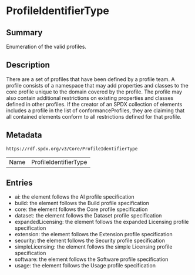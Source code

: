 <!-- Automatically generated by spec-parser v2.0.0 on 2024-01-12T14:00:21.817658+00:00 -->
<!-- SPDX-License-Identifier: Community-Spec-1.0 -->

# ProfileIdentifierType

## Summary

Enumeration of the valid profiles.


## Description

There are a set of profiles that have been defined by a profile team.
A profile consists of a namespace that may add properties and classes to the core profile unique to the domain covered by the profile.
The profile may also contain additional restrictions on existing properties and classes defined in other profiles.
If the creator of an SPDX collection of elements includes a profile in the list of conformanceProfiles, they are claiming that all contained elements conform to all restrictions defined for that profile.


## Metadata

`https://rdf.spdx.org/v3/Core/ProfileIdentifierType`


| | |
|---|---|
| Name | ProfileIdentifierType |




## Entries

- ai: the element follows the AI profile specification
- build: the element follows the Build profile specification
- core: the element follows the Core profile specification
- dataset: the element follows the Dataset profile specification
- expandedLicensing: the element follows the expanded Licensing profile specification
- extension: the element follows the Extension profile specification
- security: the element follows the Security profile specification
- simpleLicensing: the element follows the simple Licensing profile specification
- software: the element follows the Software profile specification
- usage: the element follows the Usage profile specification

